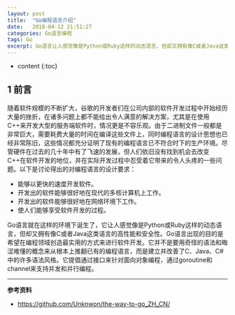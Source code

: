 ```yaml
---
layout: post
title:  "Go编程语言介绍"
date:   2018-04-12 21:51:27
categories: Go语言编程
tags: Go 
excerpt: Go语言让人感觉像是Python或Ruby这样的动态语言，但却又拥有像C或者Java这类语言的高性能和安全性。Go语言出现的目的是希望在编程领域创造最实用的方式来进行软件开发。
---
```


* content
{:toc}


## 1 前言

随着软件规模的不断扩大，谷歌的开发者们在公司内部的软件开发过程中开始经历大量的挫折，在诸多问题上都不能给出令人满意的解决方案，尤其是在使用C++来开发大型的服务端软件时，情况更是不容乐观。由于二进制文件一般都是非常巨大，需要耗费大量的时间在编译这些文件上，同时编程语言的设计思想也已经非常陈旧，这些情况都充分证明了现有的编程语言已不符合时下的生产环境。尽管硬件在过去的几十年中有了飞速的发展，但人们依旧没有找到机会去改变C++在软件开发的地位，并在实际开发过程中忍受着它带来的令人头疼的一些问题。以下是讨论得出的对编程语言的设计要求：

* 能够以更快的速度开发软件。
* 开发出的软件能够很好地在现代的多核计算机上工作。
* 开发出的软件能够很好地在网络环境下工作。
* 使人们能够享受软件开发的过程。

Go语言就在这样的环境下诞生了，它让人感觉像是Python或Ruby这样的动态语言，但却又拥有像C或者Java这类语言的高性能和安全性。Go语言出现的目的是希望在编程领域创造最实用的方式来进行软件开发。它并不是要用奇怪的语法和晦涩难懂的概念来从根本上推翻已有的编程语言，而是建立并改善了C、Java、C#中的许多语法风格。它提倡通过接口来针对面向对象编程，通过goroutine和channel来支持并发和并行编程。

***
**参考资料**
- https://github.com/Unknwon/the-way-to-go_ZH_CN/